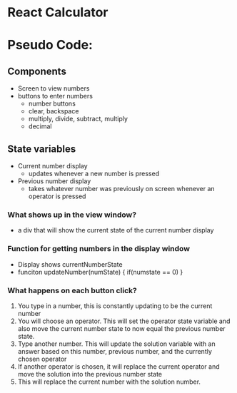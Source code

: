 # React Calculator

# Pseudo Code:

## Components
- Screen to view numbers
- buttons to enter numbers
    - number buttons
    - clear, backspace
    - multiply, divide, subtract, multiply
    - decimal

## State variables
- Current number display
    - updates whenever a new number is pressed
- Previous number display
    - takes whatever number was previously on screen whenever an operator is pressed
    

### What shows up in the view window?
- a div that will show the current state of the current number display

### Function for getting numbers in the display window
- Display shows currentNumberState
- funciton updateNumber(numState) {
    if(numstate == 0)
}

### What happens on each button click?

1. You type in a number, this is constantly updating to be the current number
2. You will choose an operator. This will set the operator state variable and also move the current number state to now equal the previous number state.
3. Type another number. This will update the solution variable with an answer based on this number, previous number, and the currently chosen operator
4. If another operator is chosen, it will replace the current operator and move the solution into the previous number state
5. This will replace the current number with the solution number.